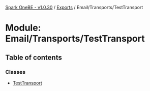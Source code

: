 [Spark OneBE - v1.0.30](../README.md) / [Exports](../modules.md) / Email/Transports/TestTransport

# Module: Email/Transports/TestTransport

## Table of contents

### Classes

- [TestTransport](../classes/Email_Transports_TestTransport.TestTransport.md)
